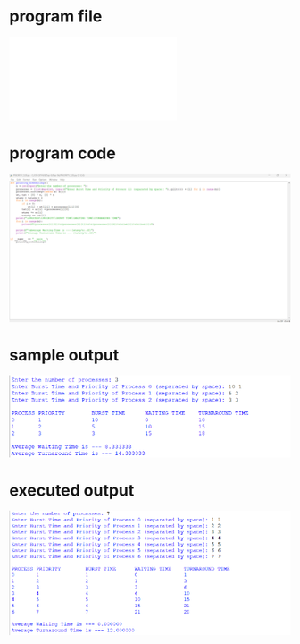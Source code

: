 # program file
![program_file](PRIORITY_528.py)

# program code
![program_code](PRIORITY_CODE_528.png)

# sample output
![sample_output](PRIORITY_IO_528.png)

# executed output
![executed_output](PRIORITY_EO_528.png)
